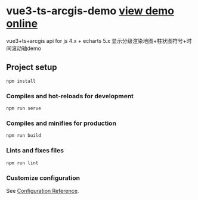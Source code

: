 # vue3-ts-arcgis-demo [view demo online](https://vue3-ts-arcgis-demo-yuanwang.netlify.app/)
vue3+ts+arcgis api for js 4.x + echarts 5.x 显示分级渲染地图+柱状图符号+时间滚动轴demo
## Project setup
```
npm install
```

### Compiles and hot-reloads for development
```
npm run serve
```

### Compiles and minifies for production
```
npm run build
```

### Lints and fixes files
```
npm run lint
```

### Customize configuration
See [Configuration Reference](https://cli.vuejs.org/config/).
